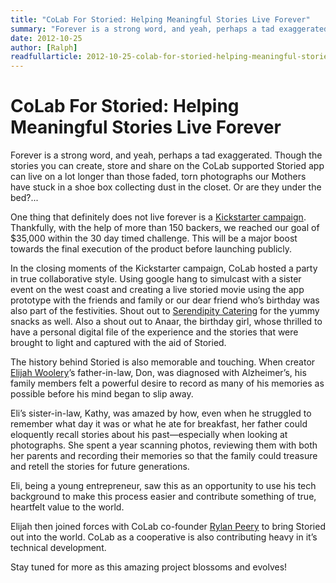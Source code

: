 ```yaml
---
title: "CoLab For Storied: Helping Meaningful Stories Live Forever"
summary: "Forever is a strong word, and yeah, perhaps a tad exaggerated. Though the stories you can create, store and share on the CoLab supported Storied app can live on a lot longer than those faded, torn photographs our Mothers have stuck in a shoe box collecting dust in the closet. Or are they under the bed? One thing that definitely does not live forever is a Kickstarter campaign. Thankfully, with the help of more than 150 backers, we reached our goal of $35,000 within the 30 day timed challenge. This will be a major boost towards the final execution of the product before launching publicly."
date: 2012-10-25
author: [Ralph]
readfullarticle: 2012-10-25-colab-for-storied-helping-meaningful-stories-live-forever
---
```


# CoLab For Storied: Helping Meaningful Stories Live Forever

Forever is a strong word, and yeah, perhaps a tad exaggerated. Though the stories you can create, store and share on the CoLab supported Storied app can live on a lot longer than those faded, torn photographs our Mothers have stuck in a shoe box collecting dust in the closet. Or are they under the bed?...

One thing that definitely does not live forever is a [Kickstarter campaign](http://http//www.kickstarter.com/projects/elijahwoolery/storied-capture-and-share-family-stories). Thankfully, with the help of more than 150 backers, we reached our goal of $35,000 within the 30 day timed challenge. This will be a major boost towards the final execution of the product before launching publicly.

In the closing moments of the Kickstarter campaign, CoLab hosted a party in true collaborative style. Using google hang to simulcast with a sister event on the west coast and creating a live storied movie using the app prototype with the friends and family or our dear friend who’s birthday was also part of the festivities. Shout out to [Serendipity Catering](http://www.serendipitycatering.biz/) for the yummy snacks as well. Also a shout out to Anaar, the birthday girl, whose thrilled to have a personal digital file of the experience and the stories that were brought to light and captured with the aid of Storied.

The history behind Storied is also memorable and touching. When creator [Elijah Woolery]()’s father-in-law, Don, was diagnosed with Alzheimer’s, his family members felt a powerful desire to record as many of his memories as possible before his mind began to slip away.

Eli’s sister-in-law, Kathy, was amazed by how, even when he struggled to remember what day it was or what he ate for breakfast, her father could eloquently recall stories about his past—especially when looking at photographs. She spent a year scanning photos, reviewing them with both her parents and recording their memories so that the family could treasure and retell the stories for future generations.

Eli, being a young entrepreneur, saw this as an opportunity to use his tech background to make this process easier and contribute something of true, heartfelt value to the world.

Elijah then joined forces with CoLab co-founder [Rylan Peery]() to bring Storied out into the world. CoLab as a cooperative is also contributing heavy in it’s technical development.

Stay tuned for more as this amazing project blossoms and evolves!
